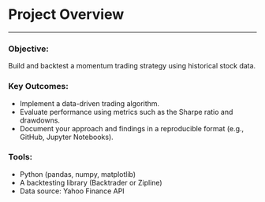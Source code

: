# Project Overview
---
### Objective:
Build and backtest a momentum trading strategy using historical stock data.

### Key Outcomes:
- Implement a data-driven trading algorithm.
- Evaluate performance using metrics such as the Sharpe ratio and drawdowns.
- Document your approach and findings in a reproducible format (e.g., GitHub, Jupyter Notebooks).

### Tools:
- Python (pandas, numpy, matplotlib)
- A backtesting library (Backtrader or Zipline)
- Data source: Yahoo Finance API

